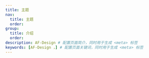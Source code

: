 ```yaml
---
title: 主题
nav:
  title: 主题
  order: 
group:
  title: 介绍
  order: 
description: AF-Design # 配置页面简介，同时用于生成 <meta> 标签
keywords: [AF-Design ，] # 配置页面关键词，同时用于生成 <meta> 标签
---
```

